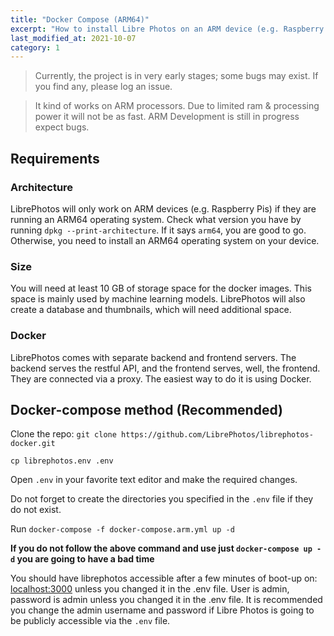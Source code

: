```yaml
---
title: "Docker Compose (ARM64)"
excerpt: "How to install Libre Photos on an ARM device (e.g. Raspberry Pi)."
last_modified_at: 2021-10-07
category: 1
---
```

> Currently, the project is in very early stages; some bugs may exist. If you find any, please log an issue.

> It kind of works on ARM processors. Due to limited ram & processing power it will not be as fast.
> ARM Development is still in progress expect bugs.

## Requirements

### Architecture

LibrePhotos will only work on ARM devices (e.g. Raspberry Pis) if they are running an ARM64 operating system.
Check what version you have by running `dpkg --print-architecture`. If it says `arm64`, you are good to go. Otherwise,
you need to install an ARM64 operating system on your device.

### Size

You will need at least 10 GB of storage space for the docker images. This space is mainly used by machine learning
models. LibrePhotos will also create a database and thumbnails, which will need additional space.

### Docker

LibrePhotos comes with separate backend and frontend servers. The backend serves the restful API, and the frontend
serves, well, the frontend. They are connected via a proxy. The easiest way to do it is using Docker.

## Docker-compose method (Recommended)

Clone the repo: `git clone https://github.com/LibrePhotos/librephotos-docker.git`

`cp librephotos.env .env`

Open `.env` in your favorite text editor and make the required changes.

Do not forget to create the directories you specified in the `.env` file if they do not exist.

Run `docker-compose -f docker-compose.arm.yml up -d`

**If you do not follow the above command and use just `docker-compose up -d` you are going to have a bad time**

You should have librephotos accessible after a few minutes of boot-up on: [localhost:3000](http://localhost:3000) unless
you changed it in the .env file. User is admin, password is admin unless you changed it in the .env file. It is
recommended you change the admin username and password if Libre Photos is going to be publicly accessible via the `.env`
file.
